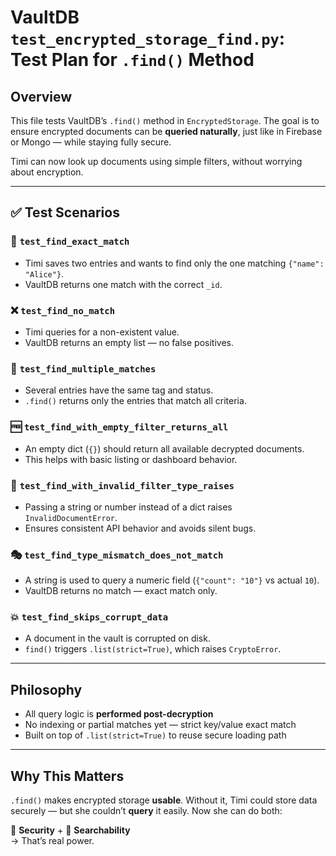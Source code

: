 # VaultDB `test_encrypted_storage_find.py`: Test Plan for `.find()` Method

## Overview

This file tests VaultDB’s `.find()` method in `EncryptedStorage`. The goal is to ensure encrypted documents can be **queried naturally**, just like in Firebase or Mongo — while staying fully secure.

Timi can now look up documents using simple filters, without worrying about encryption.

---

## ✅ Test Scenarios

### 🔎 `test_find_exact_match`
* Timi saves two entries and wants to find only the one matching `{"name": "Alice"}`.
* VaultDB returns one match with the correct `_id`.

### ❌ `test_find_no_match`
* Timi queries for a non-existent value.
* VaultDB returns an empty list — no false positives.

### 🔁 `test_find_multiple_matches`
* Several entries have the same tag and status.
* `.find()` returns only the entries that match all criteria.

### 🆓 `test_find_with_empty_filter_returns_all`
* An empty dict (`{}`) should return all available decrypted documents.
* This helps with basic listing or dashboard behavior.

### 🚫 `test_find_with_invalid_filter_type_raises`
* Passing a string or number instead of a dict raises `InvalidDocumentError`.
* Ensures consistent API behavior and avoids silent bugs.

### 🎭 `test_find_type_mismatch_does_not_match`
* A string is used to query a numeric field (`{"count": "10"}` vs actual `10`).
* VaultDB returns no match — exact match only.

### 💥 `test_find_skips_corrupt_data`
* A document in the vault is corrupted on disk.
* `find()` triggers `.list(strict=True)`, which raises `CryptoError`.

---

## Philosophy

* All query logic is **performed post-decryption**
* No indexing or partial matches yet — strict key/value exact match
* Built on top of `.list(strict=True)` to reuse secure loading path

---

## Why This Matters

`.find()` makes encrypted storage **usable**. Without it, Timi could store data securely — but she couldn’t **query** it easily. Now she can do both:

🔐 **Security** + 🔎 **Searchability**  
→ That’s real power.

